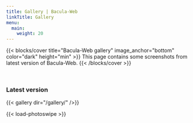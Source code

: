 ```yaml
---
title: Gallery | Bacula-Web
linkTitle: Gallery
menu:
  main:
    weight: 20
---
```


{{< blocks/cover title="Bacula-Web gallery" image_anchor="bottom" color="dark" height="min" >}}
This page contains some screenshots from latest version of Bacula-Web.
{{< /blocks/cover >}}

<br />

### Latest version

{{< gallery dir="/gallery/" />}}

{{< load-photoswipe >}}

